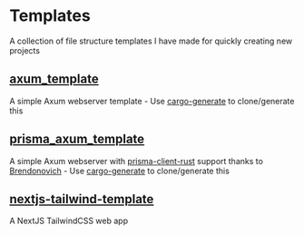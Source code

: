 # Templates
A collection of file structure templates I have made for quickly creating new projects

## [axum_template](./axum_template/)
A simple Axum webserver template
    - Use [cargo-generate](https://github.com/cargo-generate/cargo-generate) to clone/generate this

## [prisma_axum_template](./prisma_axum_template/)
A simple Axum webserver with [prisma-client-rust](https://github.com/Brendonovich/prisma-client-rust) support thanks to [Brendonovich](https://github.com/Brendonovich)
    - Use [cargo-generate](https://github.com/cargo-generate/cargo-generate) to clone/generate this

## [nextjs-tailwind-template](./nextjs-tailwind-template/)
A NextJS TailwindCSS web app